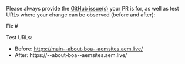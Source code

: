 Please always provide the [GitHub issue(s)](../issues) your PR is for, as well as test URLs where your change can be observed (before and after):

Fix #<gh-issue-id>

Test URLs:
- Before: https://main--about-boa--aemsites.aem.live/
- After: https://<branch>--about-boa--aemsites.aem.live/
